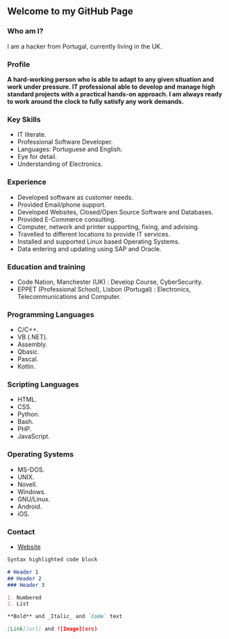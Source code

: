 ## Welcome to my GitHub Page

### Who am I?

I am a hacker from Portugal, currently living in the UK.

### Profile

**A hard-working person who is able to adapt to any given situation and work under pressure. IT professional able to develop and manage high standard projects with a practical hands-on approach. I am always ready to work around the clock to fully satisfy any work demands.**

### Key Skills

- IT literate.
- Professional Software Developer.
- Languages: Portuguese and English.
- Eye for detail.
- Understanding of Electronics.

### Experience

- Developed software as customer needs.
- Provided Email/phone support.
- Developed Websites, Closed/Open Source Software and Databases.
- Provided E-Commerce consulting.
- Computer, network and printer supporting, fixing, and advising.
- Travelled to different locations to provide IT services.
- Installed and supported Linux based Operating Systems.
- Data entering and updating using SAP and Oracle.

### Education and training

- Code Nation, Manchester (UK) : Develop Course, CyberSecurity.
- EPPET (Professional School), Lisbon (Portugal) : Electronics, Telecommunications and Computer.

### Programming Languages
- C/C++.
- VB (.NET).
- Assembly.
- Qbasic.
- Pascal.
- Kotlin.

### Scripting Languages

- HTML.
- CSS.
- Python.
- Bash.
- PHP.
- JavaScript.

### Operating Systems

- MS-DOS.
- UNIX.
- Novell.
- Windows.
- GNU/Linux.
- Android.
- iOS.

### Contact

- [Website](https://www.bypedro.eu)

```markdown
Syntax highlighted code block

# Header 1
## Header 2
### Header 3

1. Numbered
2. List

**Bold** and _Italic_ and `Code` text

[Link](url) and ![Image](src)
```
